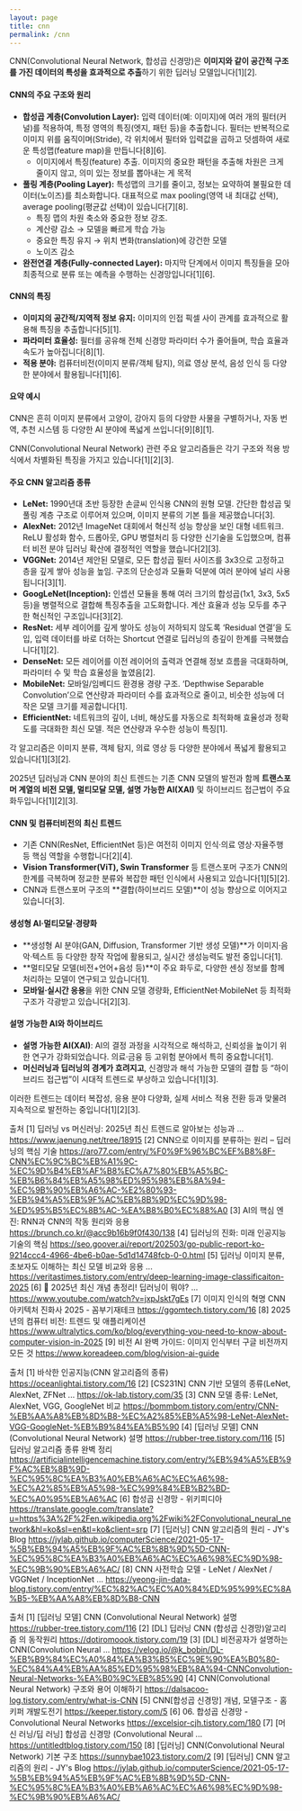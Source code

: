 ```yaml
---
layout: page
title: cnn
permalink: /cnn
---
```

CNN(Convolutional Neural Network, 합성곱 신경망)은 **이미지와 같이 공간적 구조를 가진 데이터의 특성을 효과적으로 추출**하기 위한 딥러닝 모델입니다[1][2].

#### CNN의 주요 구조와 원리
- **합성곱 계층(Convolution Layer):** 입력 데이터(예: 이미지)에 여러 개의 필터(커널)를 적용하여, 특정 영역의 특징(엣지, 패턴 등)을 추출합니다. 필터는 반복적으로 이미지 위를 움직이며(Stride), 각 위치에서 필터와 입력값을 곱하고 덧셈하여 새로운 특성맵(feature map)을 만듭니다[8][6].
    - 이미지에서 특징(feature) 추출. 이미지의 중요한 패턴을 추출해 차원은 크게 줄이지 않고, 의미 있는 정보를 뽑아내는 게 목적
- **풀링 계층(Pooling Layer):** 특성맵의 크기를 줄이고, 정보는 요약하여 불필요한 데이터(노이즈)를 최소화합니다. 대표적으로 max pooling(영역 내 최대값 선택), average pooling(평균값 선택)이 있습니다[7][8].
    - 특징 맵의 차원 축소와 중요한 정보 강조.
    - 계산량 감소 → 모델을 빠르게 학습 가능
    - 중요한 특징 유지 → 위치 변화(translation)에 강건한 모델
    - 노이즈 감소
- **완전연결 계층(Fully-connected Layer):** 마지막 단계에서 이미지 특징들을 모아 최종적으로 분류 또는 예측을 수행하는 신경망입니다[1][6].

#### CNN의 특징
- **이미지의 공간적/지역적 정보 유지:** 이미지의 인접 픽셀 사이 관계를 효과적으로 활용해 특징을 추출합니다[5][1].
- **파라미터 효율성:** 필터를 공유해 전체 신경망 파라미터 수가 줄어들며, 학습 효율과 속도가 높아집니다[8][1].
- **적용 분야:** 컴퓨터비전(이미지 분류/객체 탐지), 의료 영상 분석, 음성 인식 등 다양한 분야에서 활용됩니다[1][6].

#### 요약 예시
CNN은 흔히 이미지 분류에서 고양이, 강아지 등의 다양한 사물을 구별하거나, 자동 번역, 추천 시스템 등 다양한 AI 분야에 폭넓게 쓰입니다[9][8][1].


CNN(Convolutional Neural Network) 관련 주요 알고리즘들은 각기 구조와 적용 방식에서 차별화된 특징을 가지고 있습니다[1][2][3].

#### 주요 CNN 알고리즘 종류

- **LeNet:** 1990년대 초반 등장한 손글씨 인식용 CNN의 원형 모델. 간단한 합성곱 및 풀링 계층 구조로 이루어져 있으며, 이미지 분류의 기본 틀을 제공했습니다[3].
- **AlexNet:** 2012년 ImageNet 대회에서 혁신적 성능 향상을 보인 대형 네트워크. ReLU 활성화 함수, 드롭아웃, GPU 병렬처리 등 다양한 신기술을 도입했으며, 컴퓨터 비전 분야 딥러닝 확산에 결정적인 역할을 했습니다[2][3].
- **VGGNet:** 2014년 제안된 모델로, 모든 합성곱 필터 사이즈를 3x3으로 고정하고 층을 깊게 쌓아 성능을 높임. 구조의 단순성과 모듈화 덕분에 여러 분야에 널리 사용됩니다[3][1].
- **GoogLeNet(Inception):** 인셉션 모듈을 통해 여러 크기의 합성곱(1x1, 3x3, 5x5 등)을 병렬적으로 결합해 특징추출을 고도화합니다. 계산 효율과 성능 모두를 추구한 혁신적인 구조입니다[3][2].
- **ResNet:** 세부 레이어를 깊게 쌓아도 성능이 저하되지 않도록 ‘Residual 연결’을 도입, 입력 데이터를 바로 더하는 Shortcut 연결로 딥러닝의 층깊이 한계를 극복했습니다[1][2].
- **DenseNet:** 모든 레이어를 이전 레이어의 출력과 연결해 정보 흐름을 극대화하며, 파라미터 수 및 학습 효율성을 높였음[2].
- **MobileNet:** 모바일/임베디드 환경용 경량 구조. ‘Depthwise Separable Convolution’으로 연산량과 파라미터 수를 효과적으로 줄이고, 비슷한 성능에 더 작은 모델 크기를 제공합니다[1].
- **EfficientNet:** 네트워크의 깊이, 너비, 해상도를 자동으로 최적화해 효율성과 정확도를 극대화한 최신 모델. 적은 연산량과 우수한 성능이 특징[1].

각 알고리즘은 이미지 분류, 객체 탐지, 의료 영상 등 다양한 분야에서 폭넓게 활용되고 있습니다[1][3][2].


2025년 딥러닝과 CNN 분야의 최신 트렌드는 기존 CNN 모델의 발전과 함께 **트랜스포머 계열의 비전 모델, 멀티모달 모델, 설명 가능한 AI(XAI)** 및 하이브리드 접근법이 주요 화두입니다[1][2][3].

#### CNN 및 컴퓨터비전의 최신 트렌드
- 기존 CNN(ResNet, EfficientNet 등)은 여전히 이미지 인식·의료 영상·자율주행 등 핵심 역할을 수행합니다[2][4].
- **Vision Transformer(ViT), Swin Transformer** 등 트랜스포머 구조가 CNN의 한계를 극복하며 정교한 분류와 복잡한 패턴 인식에서 사용되고 있습니다[1][5][2].
- CNN과 트랜스포머 구조의 **결합(하이브리드 모델)**이 성능 향상으로 이어지고 있습니다[3].

#### 생성형 AI·멀티모달·경량화
- **생성형 AI 분야(GAN, Diffusion, Transformer 기반 생성 모델)**가 이미지·음악·텍스트 등 다양한 창작 작업에 활용되고, 실시간 생성능력도 발전 중입니다[1].
- **멀티모달 모델(비전+언어+음성 등)**이 주요 화두로, 다양한 센싱 정보를 함께 처리하는 모델이 연구되고 있습니다[1].
- **모바일·실시간 응용**을 위한 CNN 모델 경량화, EfficientNet·MobileNet 등 최적화 구조가 각광받고 있습니다[2][3].

#### 설명 가능한 AI와 하이브리드
- **설명 가능한 AI(XAI)**: AI의 결정 과정을 시각적으로 해석하고, 신뢰성을 높이기 위한 연구가 강화되었습니다. 의료·금융 등 고위험 분야에서 특히 중요합니다[1].
- **머신러닝과 딥러닝의 경계가 흐려지고**, 신경망과 해석 가능한 모델의 결합 등 “하이브리드 접근법”이 시대적 트렌드로 부상하고 있습니다[1][3].

이러한 트렌드는 데이터 복잡성, 응용 분야 다양화, 실제 서비스 적용 전환 등과 맞물려 지속적으로 발전하는 중입니다[1][2][3].

출처
[1] 딥러닝 vs 머신러닝: 2025년 최신 트렌드로 알아보는 성능과 ... https://www.jaenung.net/tree/18915
[2] CNN으로 이미지를 분류하는 원리 – 딥러닝의 핵심 기술 https://aro77.com/entry/%F0%9F%96%BC%EF%B8%8F-CNN%EC%9C%BC%EB%A1%9C-%EC%9D%B4%EB%AF%B8%EC%A7%80%EB%A5%BC-%EB%B6%84%EB%A5%98%ED%95%98%EB%8A%94-%EC%9B%90%EB%A6%AC-%E2%80%93-%EB%94%A5%EB%9F%AC%EB%8B%9D%EC%9D%98-%ED%95%B5%EC%8B%AC-%EA%B8%B0%EC%88%A0
[3] AI의 핵심 엔진: RNN과 CNN의 작동 원리와 응용 https://brunch.co.kr/@acc9b16b9f0f430/138
[4] 딥러닝의 진화: 미래 인공지능 기술의 핵심 https://seo.goover.ai/report/202503/go-public-report-ko-9214ccc4-4966-4be6-b0ae-5d1d14748fcb-0-0.html
[5] 딥러닝 이미지 분류, 초보자도 이해하는 최신 모델 비교와 응용 ... https://veritastimes.tistory.com/entry/deep-learning-image-classificaiton-2025
[6] 🌆 2025년 최신 개념 총정리! 딥러닝이 뭐야? ... https://www.youtube.com/watch?v=jxpJskt7gEs
[7] 이미지 인식의 혁명 CNN 아키텍처 진화사 2025 - 꼼부기재테크 https://ggomtech.tistory.com/16
[8] 2025년의 컴퓨터 비전: 트렌드 및 애플리케이션 https://www.ultralytics.com/ko/blog/everything-you-need-to-know-about-computer-vision-in-2025
[9] 비전 AI 완벽 가이드: 이미지 인식부터 구글 비전까지 모든 것 https://www.koreadeep.com/blog/vision-ai-guide







출처
[1] 바삭한 인공지능(CNN 알고리즘의 종류) https://oceanlightai.tistory.com/16
[2] [CS231N] CNN 기반 모델의 종류(LeNet, AlexNet, ZFNet ... https://ok-lab.tistory.com/35
[3] CNN 모델 종류: LeNet, AlexNet, VGG, GoogleNet 비교 https://bommbom.tistory.com/entry/CNN-%EB%AA%A8%EB%8D%B8-%EC%A2%85%EB%A5%98-LeNet-AlexNet-VGG-GoogleNet-%EB%B9%84%EA%B5%90
[4] [딥러닝 모델] CNN (Convolutional Neural Network) 설명 https://rubber-tree.tistory.com/116
[5] 딥러닝 알고리즘 종류 완벽 정리 https://artificialintelligencemachine.tistory.com/entry/%EB%94%A5%EB%9F%AC%EB%8B%9D-%EC%95%8C%EA%B3%A0%EB%A6%AC%EC%A6%98-%EC%A2%85%EB%A5%98-%EC%99%84%EB%B2%BD-%EC%A0%95%EB%A6%AC
[6] 합성곱 신경망 - 위키피디아 https://translate.google.com/translate?u=https%3A%2F%2Fen.wikipedia.org%2Fwiki%2FConvolutional_neural_network&hl=ko&sl=en&tl=ko&client=srp
[7] [딥러닝] CNN 알고리즘의 원리 - JY's Blog https://jylab.github.io/computerScience/2021-05-17-%5B%EB%94%A5%EB%9F%AC%EB%8B%9D%5D-CNN-%EC%95%8C%EA%B3%A0%EB%A6%AC%EC%A6%98%EC%9D%98-%EC%9B%90%EB%A6%AC/
[8] CNN 사전학습 모델 - LeNet / AlexNet / VGGNet / InceptionNet ... https://yeong-jin-data-blog.tistory.com/entry/%EC%82%AC%EC%A0%84%ED%95%99%EC%8A%B5-%EB%AA%A8%EB%8D%B8-CNN



출처
[1] [딥러닝 모델] CNN (Convolutional Neural Network) 설명 https://rubber-tree.tistory.com/116
[2] [DL] 딥러닝 CNN (합성곱 신경망)알고리즘 의 동작원리 https://dotiromoook.tistory.com/19
[3] [DL] 비전공자가 설명하는 CNN(Convolution Neural ... https://velog.io/@k_bobin/DL-%EB%B9%84%EC%A0%84%EA%B3%B5%EC%9E%90%EA%B0%80-%EC%84%A4%EB%AA%85%ED%95%98%EB%8A%94-CNNConvolution-Neural-Networks-%EA%B0%9C%EB%85%90
[4] CNN(Convolutional Neural Network) 구조와 용어 이해하기 https://dalsacoo-log.tistory.com/entry/what-is-CNN
[5] CNN[합성곱 신경망] 개념, 모델구조 - 홈키퍼 개발도전기 https://keeper.tistory.com/5
[6] 06. 합성곱 신경망 - Convolutional Neural Networks https://excelsior-cjh.tistory.com/180
[7] [머신 러닝/딥 러닝] 합성곱 신경망 (Convolutional Neural ... https://untitledtblog.tistory.com/150
[8] [딥러닝] CNN(Convolutional Neural Network) 기본 구조 https://sunnybae1023.tistory.com/2
[9] [딥러닝] CNN 알고리즘의 원리 - JY's Blog https://jylab.github.io/computerScience/2021-05-17-%5B%EB%94%A5%EB%9F%AC%EB%8B%9D%5D-CNN-%EC%95%8C%EA%B3%A0%EB%A6%AC%EC%A6%98%EC%9D%98-%EC%9B%90%EB%A6%AC/

